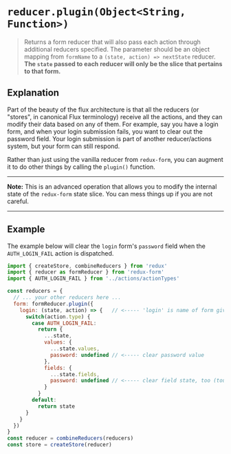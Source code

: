 # `reducer.plugin(Object<String, Function>)`

> Returns a form reducer that will also pass each action through additional reducers specified.
The parameter should be an object mapping from `formName` to a `(state, action) => nextState`
reducer. **The `state` passed to each reducer will only be the slice that pertains to that form.**

## Explanation

Part of the beauty of the flux architecture is that all the reducers (or "stores", in canonical
Flux terminology) receive all the actions, and they can modify their data based on any of them.
For example, say you have a login form, and when your login submission fails, you want to clear
out the password field. Your login submission is part of another reducer/actions system, but
your form can still respond.

Rather than just using the vanilla reducer from `redux-form`, you can augment it to do other
things by calling the `plugin()` function.

---

**Note:** This is an advanced operation that allows you to modify the internal state of the 
`redux-form` state slice. You can mess things up if you are not careful.

---

## Example

The example below will clear the `login` form's `password` field when the `AUTH_LOGIN_FAIL`
action is dispatched.

```javascript
import { createStore, combineReducers } from 'redux'
import { reducer as formReducer } from 'redux-form'
import { AUTH_LOGIN_FAIL } from '../actions/actionTypes'

const reducers = {
  // ... your other reducers here ...
  form: formReducer.plugin({
    login: (state, action) => {   // <----- 'login' is name of form given to reduxForm()
      switch(action.type) {
        case AUTH_LOGIN_FAIL:
          return {
            ...state,
            values: {
              ...state.values,
              password: undefined // <----- clear password value
            },
            fields: {
              ...state.fields,
              password: undefined // <----- clear field state, too (touched, etc.)
            }
          }
        default:
          return state
      }
    }
  })
}
const reducer = combineReducers(reducers)
const store = createStore(reducer)
```
